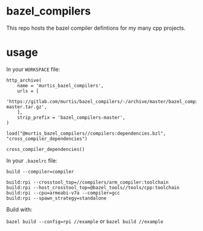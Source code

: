 # bazel_compilers

This repo hosts the bazel compiler defintions for my many cpp projects.

# usage

In your `WORKSPACE` file:

```
http_archive(
    name = 'murtis_bazel_compilers',
    urls = [
      'https://gitlab.com/murtis/bazel_compilers/-/archive/master/bazel_compilers-master.tar.gz',
    ],
    strip_prefix = 'bazel_compilers-master',
)

load("@murtis_bazel_compilers//compilers:dependencies.bzl", "cross_compiler_dependencies")

cross_compiler_dependencies()
```

In your `.bazelrc` file:

```
build --compiler=compiler

build:rpi --crosstool_top=//compilers/arm_compiler:toolchain
build:rpi --host_crosstool_top=@bazel_tools//tools/cpp:toolchain
build:rpi --cpu=armeabi-v7a --compiler=gcc
build:rpi --spawn_strategy=standalone
```


Build with:

`bazel build --config=rpi //example` or `bazel build //example`
